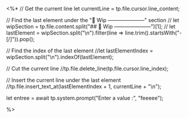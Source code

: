 <%*
// Get the current line
let currentLine = tp.file.cursor.line_content;

// Find the last element under the "🚧 Wip ———————" section
// let wipSection = tp.file.content.split("## 🚧 Wip ———————")[1];
// let lastElement = wipSection.split("\n").filter(line => line.trim().startsWith("- [/]")).pop();
 

// Find the index of the last element
//let lastElementIndex = wipSection.split("\n").indexOf(lastElement);

// Cut the current line
//tp.file.delete_line(tp.file.cursor.line_index);

// Insert the current line under the last element
//tp.file.insert_text_at(lastElementIndex + 1, currentLine + "\n");

let entree = await tp.system.prompt("Enter a value :", "feeeee");

%>

